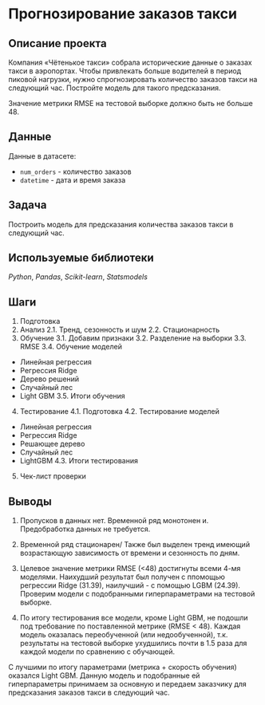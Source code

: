 # Прогнозирование заказов такси

## Описание проекта

Компания «Чётенькое такси» собрала исторические данные о заказах такси в аэропортах. Чтобы привлекать больше водителей в период пиковой нагрузки, нужно спрогнозировать количество заказов такси на следующий час. Постройте модель для такого предсказания.

Значение метрики RMSE на тестовой выборке должно быть не больше 48.

## Данные

Данные в датасете:
- `num_orders` - количество заказов
- `datetime` - дата и время заказа

## Задача

Построить модель для предсказания количества заказов такси в следующий час.

## Используемые библиотеки
*Python*, *Pandas*, *Scikit-learn*, *Statsmodels*

## Шаги

1. Подготовка
2. Анализ
2.1. Тренд, сезонность и шум
2.2. Стационарность
3. Обучение
3.1. Добавим признаки
3.2. Разделение на выборки
3.3. RMSE
3.4. Обучение моделей
- Линейная регрессия
- Регрессия Ridge
- Дерево решений
- Случайный лес
- Light GBM
3.5. Итоги обучения
4. Тестирование
4.1. Подготовка
4.2. Тестирование моделей
- Линейная регрессия
- Регрессия Ridge
- Решающее дерево
- Cлучайный лес
- LightGBM
4.3. Итоги тестирования
5. Чек-лист проверки

## Выводы

1. Пропусков в данных нет. Временной ряд монотонен и. Предобработка данных не требуется.

2. Временной ряд стационарен/ Также был выделен тренд имеющий возрастающую зависимость от времени и сезонность по дням.

3. Целевое значение метрики RMSE (<48) достигнуты всеми 4-мя моделями. Наихудший результат был получен с ппомощью регрессии Ridge (31.39), наилучший - с помощью LGBM (24.39). Проверим модели с подобранными гиперпараметрами на тестовой выборке.

4. По итогу тестирования все модели, кроме Light GBM, не подошли под требование по поставленной метрике (RMSE < 48). Каждая модель оказалась переобученной (или недообученной), т.к. результаты на тестовой выборке ухудшились почти в 1.5 раза для каждой модели по сравнению с обучающей.

С лучшими по итогу параметрами (метрика + скорость обучения) оказался Light GBM. Данную модель и подобранные ей гиперпараметры принимаем за основную и передаем заказчику для предсказания заказов такси в следующий час.